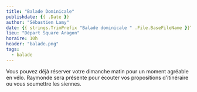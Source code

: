 ```yaml
---
title: "Balade Dominicale"
publishdate: {{ .Date }}
author: "Sébastien Lamy"
date: {{ strings.TrimPrefix "Balade dominicale " .File.BaseFileName }}T10:00:00+02:00
lieu: "Départ Square Aragon"
horaire: 10h
header: "balade.png"
tags:
  - balade
---
```


Vous pouvez déjà réserver votre dimanche matin pour un moment agréable en vélo.
Raymonde sera présente pour écouter vos propositions d'itinéraire ou vous 
soumettre les siennes.